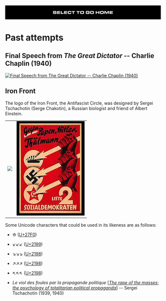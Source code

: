 [![](https://raw.githubusercontent.com/wdbm/InfoPeace/master/media/InfoPeace_home.png)](https://github.com/wdbm/InfoPeace/blob/master/README.md)

# Past attempts

## Final Speech from *The Great Dictator* -- Charlie Chaplin (1940)

[![Final Speech from *The Great Dictator* -- Charlie Chaplin (1940)](https://img.youtube.com/vi/J7GY1Xg6X20/maxresdefault.jpg)](https://www.youtube.com/watch?v=J7GY1Xg6X20)

## Iron Front

The logo of the Iron Front, the Antifascist Circle, was designed by Sergei Tschachotin (Serge Chakotin), a Russian biologist and friend of Albert Einstein.

|                                                                                 |                                                                                                       |
|---------------------------------------------------------------------------------|-------------------------------------------------------------------------------------------------------|
|![](https://upload.wikimedia.org/wikipedia/commons/c/c0/Eiserne_Front_Symbol.svg)|![](https://raw.githubusercontent.com/wdbm/InfoPeace/master/media/99a93519e85250b91599aab3aea7928e.jpg)|

Some Unicode characters that could be used in its likeness are as follows:

- ⟰ ([U+27F0](https://www.fileformat.info/info/unicode/char/27f0/index.htm))
- ↙↙↙ ([U+2199](http://www.fileformat.info/info/unicode/char/2199/index.htm))
- ↘↘↘ ([U+2198](http://www.fileformat.info/info/unicode/char/2198/index.htm))
- ↗↗↗ ([U+2198](http://www.fileformat.info/info/unicode/char/2197/index.htm))
- ↖↖↖ ([U+2198](http://www.fileformat.info/info/unicode/char/2196/index.htm))

- *Le viol des foules par la propagande politique* [[*The rape of the masses; the psychology of totalitarian political propaganda*](https://archive.org/details/in.ernet.dli.2015.216264)] -- Sergei Tschachotin (1939, 1940)
